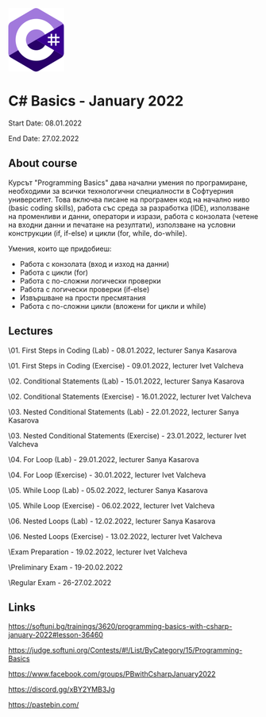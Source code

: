 <picture>
  <img alt="C# Logo" src="CSharp.svg">
</picture>



# C# Basics - January 2022

Start Date: 08.01.2022

End Date: 27.02.2022


## About course 


Курсът "Programming Basics" дава начални умения по програмиране, необходими за всички технологични специалности в Софтуерния университет. Това включва писане на програмен код на начално ниво (basic coding skills), работа със среда за разработка (IDE), използване на променливи и данни, оператори и изрази, работа с конзолата (четене на входни данни и печатане на резултати), използване на условни конструкции (if, if-else) и цикли (for, while, do-while).

Умения, които ще придобиеш:
- Работа с конзолата (вход и изход на данни)
- Работа с цикли (for)
- Работа с по-сложни логически проверки
- Работа с логически проверки (if-else)
- Извършване на прости пресмятания
- Работа с по-сложни цикли (вложени for цикли и while)


## Lectures 

\01. First Steps in Coding (Lab) - 08.01.2022, lecturer Sanya Kasarova 

\01. First Steps in Coding (Exercise) - 09.01.2022, lecturer Ivet Valcheva 


\02. Conditional Statements (Lab) - 15.01.2022, lecturer Sanya Kasarova

\02. Conditional Statements (Exercise) - 16.01.2022, lecturer Ivet Valcheva


\03. Nested Conditional Statements (Lab) - 22.01.2022, lecturer Sanya Kasarova

\03. Nested Conditional Statements (Exercise) - 23.01.2022, lecturer Ivet Valcheva


\04. For Loop (Lab) - 29.01.2022, lecturer Sanya Kasarova

\04. For Loop (Exercise) - 30.01.2022, lecturer Ivet Valcheva


\05. While Loop (Lab) - 05.02.2022, lecturer Sanya Kasarova

\05. While Loop (Exercise) - 06.02.2022, lecturer Ivet Valcheva


\06. Nested Loops (Lab) - 12.02.2022, lecturer Sanya Kasarova

\06. Nested Loops (Exercise) - 13.02.2022, lecturer Ivet Valcheva


\Exam Preparation - 19.02.2022, lecturer Ivet Valcheva

\Preliminary Exam - 19-20.02.2022

\Regular Exam - 26-27.02.2022


## Links 


https://softuni.bg/trainings/3620/programming-basics-with-csharp-january-2022#lesson-36460

https://judge.softuni.org/Contests/#!/List/ByCategory/15/Programming-Basics

https://www.facebook.com/groups/PBwithCsharpJanuary2022

https://discord.gg/xBY2YMB3Jg

https://pastebin.com/

